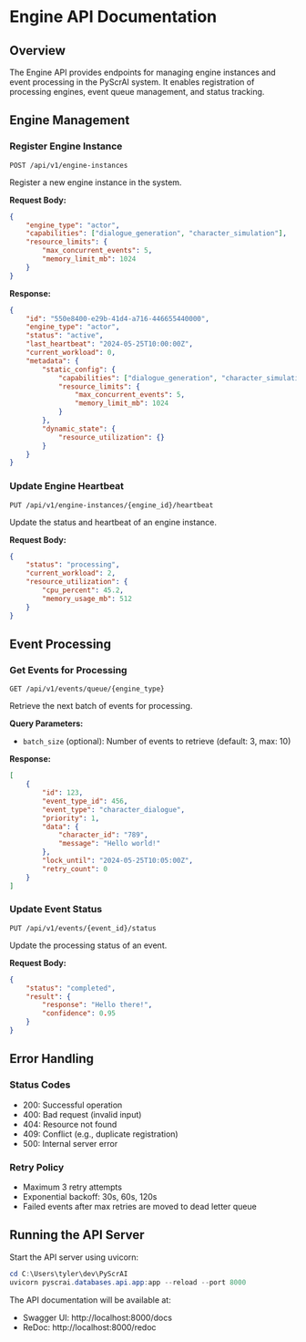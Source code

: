 # Engine API Documentation

## Overview
The Engine API provides endpoints for managing engine instances and event processing in the PyScrAI system. It enables registration of processing engines, event queue management, and status tracking.

## Engine Management

### Register Engine Instance
```http
POST /api/v1/engine-instances
```

Register a new engine instance in the system.

**Request Body:**
```json
{
    "engine_type": "actor",
    "capabilities": ["dialogue_generation", "character_simulation"],
    "resource_limits": {
        "max_concurrent_events": 5,
        "memory_limit_mb": 1024
    }
}
```

**Response:**
```json
{
    "id": "550e8400-e29b-41d4-a716-446655440000",
    "engine_type": "actor",
    "status": "active",
    "last_heartbeat": "2024-05-25T10:00:00Z",
    "current_workload": 0,
    "metadata": {
        "static_config": {
            "capabilities": ["dialogue_generation", "character_simulation"],
            "resource_limits": {
                "max_concurrent_events": 5,
                "memory_limit_mb": 1024
            }
        },
        "dynamic_state": {
            "resource_utilization": {}
        }
    }
}
```

### Update Engine Heartbeat
```http
PUT /api/v1/engine-instances/{engine_id}/heartbeat
```

Update the status and heartbeat of an engine instance.

**Request Body:**
```json
{
    "status": "processing",
    "current_workload": 2,
    "resource_utilization": {
        "cpu_percent": 45.2,
        "memory_usage_mb": 512
    }
}
```

## Event Processing

### Get Events for Processing
```http
GET /api/v1/events/queue/{engine_type}
```

Retrieve the next batch of events for processing.

**Query Parameters:**
- `batch_size` (optional): Number of events to retrieve (default: 3, max: 10)

**Response:**
```json
[
    {
        "id": 123,
        "event_type_id": 456,
        "event_type": "character_dialogue",
        "priority": 1,
        "data": {
            "character_id": "789",
            "message": "Hello world!"
        },
        "lock_until": "2024-05-25T10:05:00Z",
        "retry_count": 0
    }
]
```

### Update Event Status
```http
PUT /api/v1/events/{event_id}/status
```

Update the processing status of an event.

**Request Body:**
```json
{
    "status": "completed",
    "result": {
        "response": "Hello there!",
        "confidence": 0.95
    }
}
```

## Error Handling

### Status Codes
- 200: Successful operation
- 400: Bad request (invalid input)
- 404: Resource not found
- 409: Conflict (e.g., duplicate registration)
- 500: Internal server error

### Retry Policy
- Maximum 3 retry attempts
- Exponential backoff: 30s, 60s, 120s
- Failed events after max retries are moved to dead letter queue

## Running the API Server

Start the API server using uvicorn:

```powershell
cd C:\Users\tyler\dev\PyScrAI
uvicorn pyscrai.databases.api.app:app --reload --port 8000
```

The API documentation will be available at:
- Swagger UI: http://localhost:8000/docs
- ReDoc: http://localhost:8000/redoc
